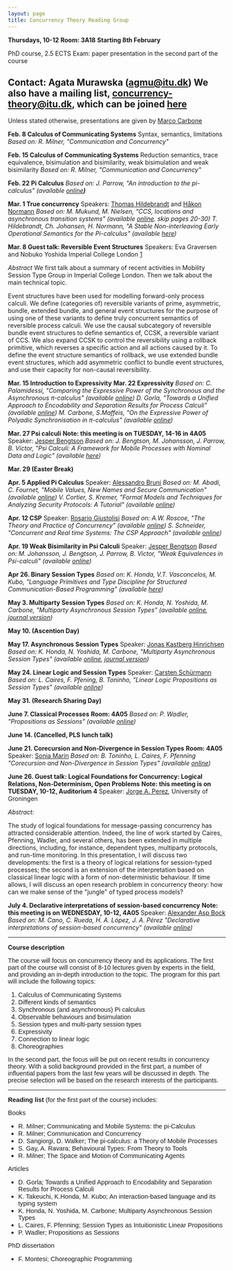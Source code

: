 ```yaml
---
layout: page
title: Concurrency Theory Reading Group
---
```


**Thursdays, 10-12**
**Room: 3A18**
**Starting 8th February**

PhD course, 2.5 ECTS
Exam: paper presentation in the second part of the course

Contact: Agata Murawska (agmu@itu.dk)
We also have a mailing list, concurrency-theory@itu.dk, which can be
joined
[here](https://mailman.itu.dk/mailman/listinfo/concurrency-theory)
----

Unless stated otherwise, presentations are given by [Marco Carbone](http://www.itu.dk/people/maca/)

 **Feb. 8 Calculus of Communicating Systems**
  Syntax, semantics, limitations
 *Based on: R. Milner, "Communication and Concurrency"*

 **Feb. 15 Calculus of Communicating Systems**
  Reduction semantics, trace equivalence, bisimulation and bisimilarity, weak bisimulation and weak bisimilarity
 *Based on: R. Milner, "Communication and Concurrency"*

 **Feb. 22 Pi Calculus**
 *Based on: J. Parrow, "An introduction to the pi-calculus" (available [online](https://www.risc.jku.at/education/oldmoodle/file.php/28/intro-1.pdf)**)***

 **Mar. 1 True concurrency**
  Speakers: [Thomas Hildebrandt](http://www.itu.dk/~hilde/) and [Håkon Normann](mailto:hnor@itu.dk "wikilink")
 *Based on:*
 *M. Mukund, M. Nielsen, "CCS, locations and asynchronous transition systems" (available [online](https://tidsskrift.dk/daimipb/article/viewFile/6630/5752). skip pages 20-30)*
 *T. Hildebrandt, Ch. Johansen, H. Normann, "A Stable Non-interleaving Early Operational Semantics for the Pi-calculus" (available* *[here](file/view/LATA17_long_main.pdf/626898183/LATA17_long_main.pdf "wikilink"))*

 **Mar. 8 Guest talk: Reversible Event Structures**
  Speakers: Eva Graversen and Nobuko Yoshida
  Imperial College London [1](http://mrg.doc.ic.ac.uk/)

 *Abstract*
  We first talk about a summary of recent activities in Mobility Session Type Group in Imperial College London. Then we talk about the main technical topic.

  Event structures have been used for modelling forward-only process calculi. We define (categories of) reversible variants of prime, asymmetric, bundle, extended bundle, and general event structures for the purpose of using one of these variants to define truly concurrent semantics of reversible process calculi. We use the causal subcategory of reversible bundle event structures to define semantics of, CCSK, a reversible variant of CCS. We also expand CCSK to control the reversibility using a rollback primitive, which reverses a specific action and all actions caused by it. To define the event structure semantics of rollback, we use extended bundle event structures, which add asymmetric conflict to bundle event structures, and use their capacity for non-causal reversibility.

 **Mar. 15 Introduction to Expressivity**
 **Mar. 22 Expressivity**
 *Based on:*
 *C. Palamidessi, "Comparing the Expressive Power of the Synchronous and the Asynchronous π-calculus" (available [online](http://www.lix.polytechnique.fr/~catuscia/papers/pi_calc/mscs.pdf))*
 *D. Gorla, "Towards a Unified Approach to Encodability and Separation Results for Process Calculi" (available [online](http://wwwusers.di.uniroma1.it/~gorla/papers/G-IC10.pdf))*
 *M. Carbone, S.Maffeis, "On the Expressive Power of Polyadic Synchronisation in π-calculus" (available [online](https://www.doc.ic.ac.uk/~maffeis/papers/njc03.pdf))*

 **Mar. 27 Psi calculi**
 **Note: this meeting is on TUESDAY, 14-16 in 4A05**
  Speaker: [Jesper Bengtson](http://www.itu.dk/people/jebe/)
 *Based on:*
 *J. Bengtson, M. Johansson, J. Parrow, B. Victor, "Psi Calculi: A Framework for Mobile Processes with Nominal Data and Logic" (available [here](file/view/psi.pdf/628322929/psi.pdf "wikilink"))*

 **Mar. 29 (Easter Break)**

 **Apr. 5 Applied Pi Calculus**
  Speaker: [Alessandro Bruni](https://alessandrobruni.name/)
 *Based on:*
 *M. Abadi, C. Fournet, "Mobile Values, New Names and Secure Communication" (available [online](http://seclab.stanford.edu/pcl/cs259/WWW06/papers/p104-abadi.pdf))*
 *V. Cortier, S. Kremer, "Formal Models and Techniques for Analyzing Security Protocols: A Tutorial" (available [online](https://www.infsec.cs.uni-saarland.de/wp-content/uploads/sites/2/2017/04/CK-fntpl-14.pdf))*

 **Apr. 12 CSP**
  Speaker: [Rosario Giustolisi](https://itu.dk/people/rosg/)
 *Based on:*
 *A.W. Roscoe, "The Theory and Practice of Concurrency" (available [online](http://www.cs.ox.ac.uk/ucs/tpc2010.pdf))*
 *S. Schneider, "Concurrent and Real time Systems: The CSP Approach" (available [online](http://www.computing.surrey.ac.uk/personal/st/S.Schneider/books/CRTS.pdf))*

 **Apr. 19 Weak Bisimilarity in Psi Calculi**
  Speaker: [Jesper Bengtson](http://www.itu.dk/people/jebe/)
 *Based on:*
 *M. Johansson, J. Bengtson, J. Parrow, B. Victor, "Weak Equivalences in Psi-calculi" (available [online](https://pdfs.semanticscholar.org/c05f/f57dd762489885a896d8be41b9310b3ab0ee.pdf))*

 **Apr 26. Binary Session Types**
 *Based on:*
 *K. Honda, V.T. Vasconcelos, M. Kubo, "Language Primitives and Type Discipline for Structured Communication-Based Programming" (available [here](file/view/sessiontypes.pdf/629781253/sessiontypes.pdf "wikilink"))*

 **May 3. Multiparty Session Types**
 *Based on:*
 *K. Honda, N. Yoshida, M. Carbone, "Multiparty Asynchronous Session Types" (available [online](https://www.doc.ic.ac.uk/~yoshida/multiparty/multiparty.pdf), [journal version](http://mrg.doc.ic.ac.uk/publications/multiparty-asynchronous-session-types-jacm/jacm.pdf))*

 **May 10. (Ascention Day)**

 **May 17. Asynchronous Session Types**
  Speaker: [Jonas Kastberg Hinrichsen](https://www.itu.dk/people/jkas/)
 *Based on:*
 *K. Honda, N. Yoshida, M. Carbone, "Multiparty Asynchronous Session Types" (available [online](https://www.doc.ic.ac.uk/~yoshida/multiparty/multiparty.pdf), [journal version](http://mrg.doc.ic.ac.uk/publications/multiparty-asynchronous-session-types-jacm/jacm.pdf))*

 **May 24. Linear Logic and Session Types**
  Speaker: [Carsten Schürmann](https://www.itu.dk/~carsten/)
 *Based on:*
 *L. Caires, F. Pfening, B. Toninho, "Linear Logic Propositions as Session Types" (available [online](http://www.cs.cmu.edu/~fp/papers/mscs13.pdf))*

 **May 31. (Research Sharing Day)**

 **June 7. Classical Processes**
 **Room: 4A05**
 *Based on:*
 *P. Wadler, "Propositions as Sessions" (available [online](https://homepages.inf.ed.ac.uk/wadler/papers/propositions-as-sessions/propositions-as-sessions-jfp.pdf))*

 **June 14. (Cancelled, PLS lunch talk)**

 **June 21. Corecursion and Non-Divergence in Session Types**
 **Room: 4A05**
  Speaker: [Sonia Marin](http://www.lix.polytechnique.fr/Labo/Sonia.Marin/)
 *Based on:*
 *B. Toninho, L. Caires, F. Pfenning "Corecursion and Non-Divergence in Session Types" (available [online](https://www.cs.cmu.edu/~btoninho/corec.pdf))*

 **June 26. Guest talk: Logical Foundations for Concurrency: Logical Relations, Non-Determinism, Open Problems**
 **Note: this meeting is on TUESDAY, 10-12, Auditorium 4**
  Speaker: [Jorge A. Perez](https://sites.google.com/view/japerezp/)*,* University of Groningen

 *Abstract:*

  The study of logical foundations for message-passing concurrency has attracted considerable attention. Indeed, the line of work started by Caires, Pfenning, Wadler, and several others, has been extended in multiple directions, including, for instance, dependent types, multiparty protocols, and run-time monitoring. In this presentation, I will discuss two developments: the first is a theory of logical relations for session-typed processes; the second is an extension of the interpretation based on classical linear logic with a form of non-deterministic behaviour. If time allows, I will discuss an open research problem in concurrency theory: how can we make sense of the "jungle" of typed process models?

 **July 4. Declarative interpretations of session-based concurrency**
 **Note: this meeting is on WEDNESDAY, 10-12, 4A05**
  Speaker: [Alexander Asp Bock](https://www.itu.dk/people/albo/)
 *Based on:*
 *M. Cano, C. Rueda, H. A. López, J. A. Pérez "Declarative interpretations of session-based concurrency" (available [online](http://delivery.acm.org/10.1145/2800000/2790513/p67-cano.pdf?ip=130.226.132.10&id=2790513&acc=ACTIVE%20SERVICE&key=36332CD97FA87885%2E6A18944DEFDDF4C0%2E4D4702B0C3E38B35%2E4D4702B0C3E38B35&__acm__=1529517233_6abe49abd474a2d3b4043afedac59bd0))*

----


**Course description**

<span style="font-family: Calibri,sans-serif; font-size: 14.6667px">The
course will focus on concurrency theory and its applications. The first
part of the course will consist of 8-10 lectures given by experts in the
field, and providing an in-depth introduction to the topic. The program
for this part will include the following topics:</span>

1.  <span style="font-family: Calibri,sans-serif; font-size: 14.6667px">Calculus
    of Communicating Systems</span>
2.  <span style="font-family: Calibri,sans-serif; font-size: 14.6667px">Different
    kinds of semantics</span>
3.  <span style="font-family: Calibri,sans-serif; font-size: 14.6667px">Synchronous
    (and asynchronous) Pi calculus</span>
4.  <span style="font-family: Calibri,sans-serif; font-size: 14.6667px">Observable
    behaviours and bisimulation</span>
5.  <span style="font-family: Calibri,sans-serif; font-size: 14.6667px">Session
    types and multi-party session types</span>
6.  <span style="font-family: Calibri,sans-serif; font-size: 14.6667px">Expressivity</span>
7.  <span style="font-family: Calibri,sans-serif; font-size: 14.6667px">Connection
    to linear logic</span>
8.  <span style="font-family: Calibri,sans-serif; font-size: 14.6667px">Choreographies</span>


<span style="font-family: Calibri,sans-serif; font-size: 14.6667px">In
the second part, the focus will be put on recent results in concurrency
theory. With a solid background provided in the first part, a number of
influential papers from the last few years will be discussed in depth.
The precise selection will be based on the research interests of the
participants.</span>

----
<span style="font-family: Calibri,sans-serif; font-size: 14.6667px">**Reading
list** (for the first part of the course) includes:</span>

<span style="font-family: Calibri,sans-serif; font-size: 14.6667px">Books</span>

-   <span style="font-family: Calibri,sans-serif; font-size: 14.6667px"> R.
    Milner; Communicating and Mobile Systems: the pi-Calculus</span>
-   <span style="font-family: Calibri,sans-serif; font-size: 14.6667px"><span style="font-family: Calibri,sans-serif; font-size: 14.6667px">R.
    Milner; </span>Communication and Concurrency</span>
-   <span style="font-family: Calibri,sans-serif; font-size: 14.6667px">D.
    Sangiorgi, D. Walker; The pi-calculus: a Theory of Mobile
    Processes</span>
-   <span style="font-family: Calibri,sans-serif; font-size: 14.6667px">S.
    Gay, A. Ravara; Behavioural Types: From Theory to Tools</span>
-   <span style="font-family: Calibri,sans-serif; font-size: 14.6667px">R.
    Milner; The Space and Motion of Communicating Agents</span>


<span style="font-family: Calibri,sans-serif; font-size: 14.6667px">Articles</span>

-   <span style="font-family: Calibri,sans-serif; font-size: 14.6667px">D.
    Gorla; Towards a Unified Approach to Encodability and Separation
    Results for Process Calculi</span>
-   <span style="font-family: Calibri,sans-serif; font-size: 14.6667px">K.
    Takeuchi, K.Honda, M. Kubo; An interaction-based language and its
    typing system</span>
-   <span style="font-family: Calibri,sans-serif; font-size: 14.6667px">K.
    Honda, N. Yoshida, M. Carbone; Multiparty Asynchronous Session
    Types</span>
-   <span style="font-family: Calibri,sans-serif; font-size: 14.6667px">L.
    Caires, F. Pfenning; Session Types as Intuitionistic Linear
    Propositions</span>
-   <span style="font-family: Calibri,sans-serif; font-size: 14.6667px">P.
    Wadler; Propositions as Sessions</span>


<span style="font-family: Calibri,sans-serif; font-size: 14.6667px">PhD
dissertation</span>

-   <span style="font-family: Calibri,sans-serif; font-size: 14.6667px">F.
    Montesi; Choreographic Programming</span>
